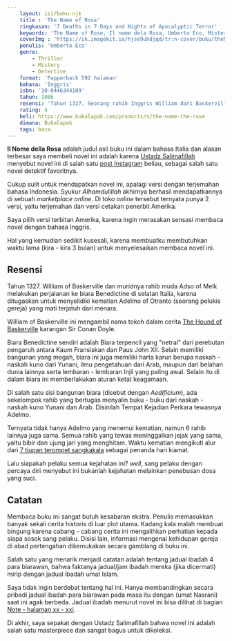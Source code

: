 ```yaml
---
    layout: isi/buku.njk
    title : 'The Name of Rose'
    ringkasan: '7 Deaths in 7 Days and Nights of Apocalyptic Terror'
    keywords: 'The Name of Rose, Il nome dela Rosa, Umberto Eco, Misteri'
    coverImg : 'https://ik.imagekit.io/hjse9uhdjqd/tr:n-cover/buku/theNameofRose_1ED96afur.jpg'
    penulis: 'Umberto Eco'
    genre: 
        - Thriller
        - Mistery
        - Detective
    format: 'Papperback 592 halaman'
    bahasa: 'Inggris'
    isbn: '10-0446344109'
    tahun: 1986
    resensi: 'Tahun 1327. Seorang rahib Inggris William dari Baskerville dikirim ke sebuah biara tua di Italia untuk menyelidiki kasus bunuh diri seorang rahib muda. Sebuah kisah misteri yang sangat bagus, mengkombinasikan unsur religi, history, misteri, thriller. Namun referensi yang mendalam dalam sejarah abad pertengahan kadang membuat bosan.'
    rating: 4
    beli: https://www.bukalapak.com/products/s/the-name-the-rose
    dimana: Bukalapak
    tags: baca
---
```


**Il Nome della Rosa** adalah judul asli buku ini dalam bahasa Italia dan alasan terbesar saya membeli novel ini adalah karena [Ustadz Salimafillah](https://salimafillah.com/) menyebut novel ini di salah satu [post Instagram](https://www.instagram.com/p/BckEkv2hq6Q/?utm_source=ig_web_copy_link) beliau, sebagai salah satu novel detektif favoritnya.

Cukup sulit untuk mendapatkan novel ini, apalagi versi dengan terjemahan bahasa Indonesia. Syukur *Alhamdulillah* akhirnya berhasil mendapatkannya di sebuah *marketplace online*. Di toko *online* tersebut ternyata punya 2 versi, yaitu terjemahan dan versi cetakan penerbit Amerika.

Saya pilih versi terbitan Amerika, karena ingin merasakan sensasi membaca novel dengan bahasa Inggris.

 <p class="sidenote">
    Hal yang kemudian sedikit kusesali, karena membuatku membutuhkan waktu lama (kira - kira 3 bulan) untuk menyelesaikan membaca novel ini.
 </p>

## Resensi

Tahun 1327. William of Baskerville dan muridnya rahib muda Adso of Melk melakukan perjalanan ke biara Benedictine di selatan Italia, karena ditugaskan untuk menyelidiki kematian Adelmo of Otranto (seorang pelukis gereja) yang mati terjatuh dari menara.

<p class="sidenote">
    William of Baskerville ini mengambil nama tokoh dalam cerita <a href="https://en.wikipedia.org/wiki/The_Hound_of_the_Baskervilles" target="_blank">The Hound of Baskerville</a> karangan Sir Conan Doyle.
 </p>

Biara Benedictine sendiri adalah Biara terpencil yang "netral" dari perebutan pengaruh antara Kaum Fransiskan dan Paus John XII. Selain memiliki bangunan yang megah, biara ini juga memiliki harta karun berupa naskah - naskah kuno dari Yunani, ilmu pengetahuan dari Arab, maupun dari belahan dunia lainnya serta lembaran - lembaran Injil yang paling awal. Selain itu di dalam biara ini memberlakukan aturan ketat keagamaan.

Di salah satu sisi bangunan biara (disebut dengan *Aedificium*), ada sekelompok rahib yang bertugas menyalin buku - buku dari naskah - naskah kuno Yunani dan Arab. Disinilah Tempat Kejadian Perkara tewasnya Adelmo.

Ternyata tidak hanya Adelmo yang menemui kematian, namun 6 rahib lainnya juga sama. Semua rahib yang tewas meninggalkan jejak yang sama, yaitu bibir dan ujung jari yang menghitam. Waktu kematian mengikuti alur dari [7 tiupan terompet sangkakala](https://en.wikipedia.org/wiki/Seven_trumpets) sebagai penanda hari kiamat.

Lalu siapakah pelaku semua kejahatan ini? *well*, sang pelaku dengan percaya diri menyebut ini bukanlah kejahatan melainkan penebusan dosa yang suci.

## Catatan

Membaca buku ini sangat butuh kesabaran ekstra. Penulis memasukkan banyak sekali cerita historis di luar plot utama. Kadang kala malah membuat bingung karena cabang - cabang cerita ini mengalihkan perhatian kepada siapa sosok sang pelaku. Disisi lain, informasi mengenai kehidupan gereja di abad pertengahan dikemukakan secara gamblang di buku ini.

Salah satu yang menarik menjadi catatan adalah tentang jadual ibadah 4 para biarawan, bahwa faktanya jadual/jam ibadah mereka (jika dicermati) mirip dengan jadual ibadah umat Islam.

 <p class="sidenote">
    Saya tidak ingin berdebat tentang hal ini. Hanya membandingkan secara pribadi jadual ibadah para biarawan pada masa itu dengan (umat Nasrani) saat ini agak berbeda. Jadual ibadah menurut novel ini bisa dilihat di bagian <a href="https://ik.imagekit.io/hjse9uhdjqd/buku/ilnomedellarosa-pray-schedule-min_NzUrWLwNfR.jpg">Note - halaman xx - xxi</a>.
 </p>

Di akhir, saya sepakat dengan Ustadz Salimafillah bahwa novel ini adalah salah satu masterpiece dan sangat bagus untuk dikoleksi.

